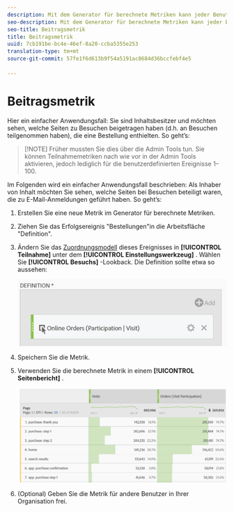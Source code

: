 ```yaml
---
description: Mit dem Generator für berechnete Metriken kann jeder Benutzer eine Beitragsmetrik erstellen.
seo-description: Mit dem Generator für berechnete Metriken kann jeder Benutzer eine Beitragsmetrik erstellen.
seo-title: Beitragsmetrik
title: Beitragsmetrik
uuid: 7cb191be-bc4e-46ef-8a20-ccba5355e253
translation-type: tm+mt
source-git-commit: 57fe1f6d613b9f54a5191ac8684d36bccfebf4e5

---
```



# Beitragsmetrik

Hier ein einfacher Anwendungsfall: Sie sind Inhaltsbesitzer und möchten sehen, welche Seiten zu Besuchen beigetragen haben (d.h. an Besuchen teilgenommen haben), die eine Bestellung enthielten. So geht’s:

> [!NOTE] Früher mussten Sie dies über die Admin Tools tun. Sie können Teilnahmemetriken nach wie vor in der Admin Tools aktivieren, jedoch lediglich für die benutzerdefinierten Ereignisse 1–100.

Im Folgenden wird ein einfacher Anwendungsfall beschrieben: Als Inhaber von Inhalt möchten Sie sehen, welche Seiten bei Besuchen beteiligt waren, die zu E-Mail-Anmeldungen geführt haben. So geht’s:

1. Erstellen Sie eine neue Metrik im Generator für berechnete Metriken.
1. Ziehen Sie das Erfolgsereignis "Bestellungen"in die Arbeitsfläche "Definition".
1. Ändern Sie das [Zuordnungsmodell](/help/components/c-calcmetrics/c-workflow/cm-workflow/c-build-metrics/m-metric-type-alloc.md) dieses Ereignisses in **[!UICONTROL Teilnahme]** unter dem **[!UICONTROL Einstellungswerkzeug]** . Wählen Sie **[!UICONTROL Besuchs]** -Lookback. Die Definition sollte etwa so aussehen:

   ![](assets/participation.png)

1. Speichern Sie die Metrik.
1. Verwenden Sie die berechnete Metrik in einem **[!UICONTROL Seitenbericht]** .

   ![](assets/participation-pages.png)

1. (Optional) Geben Sie die Metrik für andere Benutzer in Ihrer Organisation frei.

